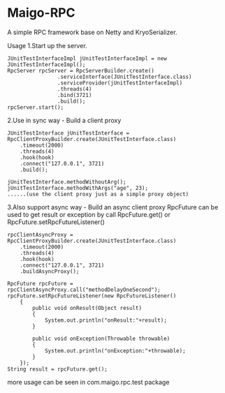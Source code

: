 # Maigo-RPC
A simple RPC framework base on Netty and KryoSerializer.


Usage 
1.Start up the server.

    JUnitTestInterfaceImpl jUnitTestInterfaceImpl = new JUnitTestInterfaceImpl();
	RpcServer rpcServer = RpcServerBuilder.create()
				 	.serviceInterface(JUnitTestInterface.class)
				  	.serviceProvider(jUnitTestInterfaceImpl)
				  	.threads(4)
				  	.bind(3721)
				  	.build();
	rpcServer.start();
	
2.Use in sync way - Build a client proxy

    JUnitTestInterface jUnitTestInterface = RpcClientProxyBuilder.create(JUnitTestInterface.class)
  		.timeout(2000)
  		.threads(4)
  		.hook(hook)
  		.connect("127.0.0.1", 3721)
  		.build();

    jUnitTestInterface.methodWithoutArg();
    jUnitTestInterface.methodWithArgs("age", 23);
	......(use the client proxy just as a simple proxy object)
	
3.Also support async way - Build an async client proxy
  RpcFuture can be used to get result or exception by call RpcFuture.get() or RpcFuture.setRpcFutureListener()

    rpcClientAsyncProxy = RpcClientProxyBuilder.create(JUnitTestInterface.class)
		.timeout(2000)
		.threads(4)
		.hook(hook)
		.connect("127.0.0.1", 3721)
		.buildAsyncProxy();

    RpcFuture rpcFuture = rpcClientAsyncProxy.call("methodDelayOneSecond");
    rpcFuture.setRpcFutureListener(new RpcFutureListener() 
		{			
			public void onResult(Object result) 
			{
				System.out.println("onResult:"+result);
			}
			
			public void onException(Throwable throwable) 
			{
				System.out.println("onException:"+throwable);
			}
		});
	String result = rpcFuture.get();
	
more usage can be seen in com.maigo.rpc.test package
